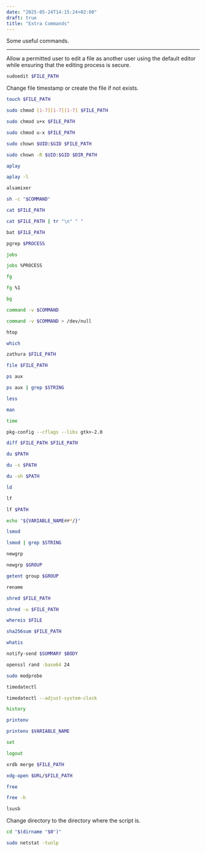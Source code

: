 ```yaml
---
date: "2025-05-24T14:15:24+02:00"
draft: true
title: "Extra Commands"
---
```


Some useful commands.

---

Allow a permitted user to edit a file as another user using the default editor while ensuring that the editing process is secure.

```sh
sudoedit $FILE_PATH
```

Change file timestamp or create the file if not exists.

```sh
touch $FILE_PATH
```

```sh
sudo chmod [1-7][1-7][1-7] $FILE_PATH
```

```sh
sudo chmod u+x $FILE_PATH
```

```sh
sudo chmod u-x $FILE_PATH
```

```sh
sudo chown $UID:$GID $FILE_PATH
```

```sh
sudo chown -R $UID:$GID $DIR_PATH
```

```sh
aplay
```

```sh
aplay -l
```

```sh
alsamixer
```

```sh
sh -c "$COMMAND"
```

```sh
cat $FILE_PATH
```

```sh
cat $FILE_PATH | tr "\n" " "
```

```sh
bat $FILE_PATH
```

```sh
pgrep $PROCESS
```

```sh
jobs
```

```sh
jobs %PROCESS
```

```sh
fg
```

```sh
fg %1
```

```sh
bg
```

```sh
command -v $COMMAND
```

```sh
command -v $COMMAND > /dev/null
```

```sh
htop
```

```sh
which
```

```sh
zathura $FILE_PATH
```

```sh
file $FILE_PATH
```

```sh
ps aux
```

```sh
ps aux | grep $STRING
```

```sh
less
```

```sh
man
```

```sh
time
```

```sh
pkg-config --cflags --libs gtk+-2.0
```

```sh
diff $FILE_PATH $FILE_PATH
```

```sh
du $PATH
```

```sh
du -s $PATH
```

```sh
du -sh $PATH
```

```sh
ld
```

```sh
lf
```

```sh
lf $PATH
```

```sh
echo "${VARIABLE_NAME##*/}"
```

```sh
lsmod
```

```sh
lsmod | grep $STRING
```

```sh
newgrp
```

```sh
newgrp $GROUP
```

```sh
getent group $GROUP
```

```sh
rename
```

```sh
shred $FILE_PATH
```

```sh
shred -u $FILE_PATH
```

```sh
whereis $FILE
```

```sh
sha256sum $FILE_PATH
```

```sh
whatis
```

```sh
notify-send $SUMMARY $BODY
```

```sh
openssl rand -base64 24
```

```sh
sudo modprobe
```

```sh
timedatectl
```

```sh
timedatectl --adjust-system-clock
```

```sh
history
```

```sh
printenv
```

```sh
printenv $VARIABLE_NAME
```

```sh
set
```

```sh
logout
```

```sh
xrdb merge $FILE_PATH
```

```sh
xdg-open $URL/$FILE_PATH
```

```sh
free
```

```sh
free -h
```

```sh
lsusb
```

Change directory to the directory where the script is.

```sh
cd "$(dirname "$0")"
```

```sh
sudo netstat -tunlp
```
